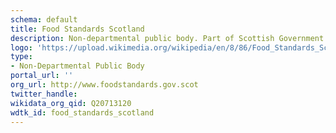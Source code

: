 ```yaml
---
schema: default
title: Food Standards Scotland
description: Non-departmental public body. Part of Scottish Government
logo: 'https://upload.wikimedia.org/wikipedia/en/8/86/Food_Standards_Scotland.jpeg'
type:
- Non-Departmental Public Body
portal_url: ''
org_url: http://www.foodstandards.gov.scot
twitter_handle: 
wikidata_org_qid: Q20713120
wdtk_id: food_standards_scotland
---
```

